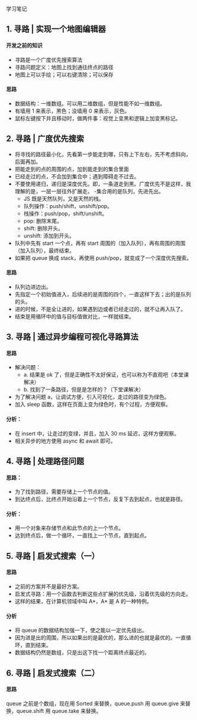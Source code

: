 学习笔记

## 1. 寻路 | 实现一个地图编辑器
#### 开发之前的知识
- 寻路是一个广度优先搜索算法
- 寻路问题定义：地图上找到通往终点的路径
- 地图上可以手绘；可以右键清除；可以保存

#### 思路
- 数据结构：一维数组。可以用二维数组，但是性能不如一维数组。
- 有墙用 1 来表示，黑色；没墙用 0 来表示，灰色。
- 鼠标左键按下并且移动时，做两件事：视觉上变黑和逻辑上加变黑标记。
## 2. 寻路 | 广度优先搜索
- 将寻找的路径最小化，先看第一步能走到哪，只有上下左右，先不考虑斜向，后面再加。
- 把能走到的点的周围的点，加到能走到的集合里面
- 已经走过的点，不会加到集合中；遇到障碍走不过去。
- 不要使用递归，递归是深度优先。即，一条道走到黑。广度优先不是这样，我理解的是，一层一层往外扩展走。
-集合用的是队列，先进先出。
  - JS 既是天然队列，又是天然的栈。
  - 队列操作：push/shift，unshift/pop。
  - 栈操作：push/pop，shift/unshift。
  - pop: 删除末尾。
  - shift: 删除开头。
  - unshift: 添加到开头。
- 队列中先有 start 一个点，再有 start 周围的（加入队列），再有周围的周围（加入队列），最终结束。
- 如果把 queue 换成 stack，再使用 push/pop，就变成了一个深度优先搜索。
#### 思路
- 队列边进边出。
- 先指定一个初始值进入，后续进的是周围的四个，一直这样下去；出的是队列的头。
- 进的时候，不是全让进的，如果遇到边或者已经走过的，就不让再入队了。
- 结束是用循环中的值与目标值做对比，一样就结束。
## 3. 寻路 | 通过异步编程可视化寻路算法
#### 思路
- 解决问题：
  - a. 结果是 ok 了，但是正确性不太好保证，也可以称为不直观吧（本堂课解决）
  - b. 找到了一条路径，但是是怎样的？（下堂课解决）
- 为了解决问题 a，让调试方便，引入可视化，走过的路径变为绿色。
- 加入 sleep 函数，这样在页面上变为绿色时，有个过程，方便观察。
#### 分析：
- 在 insert 中，让走过的变绿，并且，加入 30 ms 延迟，这样方便观察。
- 相关异步的地方使用 async 和 await 即可。
## 4. 寻路 | 处理路径问题
#### 思路：
- 为了找到路径，需要存储上一个节点的值。
- 到达终点后，比终点开始沿着上一个节点，反复下去到起点，也就是路径。
#### 分析：
- 用一个对象来存储节点和此节点的上一个节点。
- 达到终点后，做一个循环，一直找上一个节点，直到起点。
## 5. 寻路 | 启发式搜索（一）
#### 思路
- 之前的方案并不是最好方案。
- 启发式寻路：用一个函数去判断这些点扩展的优先级，沿着优先级的方向走。
- 这样的结果，在计算机领域中叫 A*，A* 是 A 的一种特例。

#### 分析
- 将 queue 的数据结构加强一下，使之能以一定优先级出。
- 因为进是出的周围，所以如果出的是最优的，那么进的也就是最优的。一直循环，直到结束。
- 数据结构仍然是数组，只是出这下找一个距离终点最近的。

## 6. 寻路 | 启发式搜索（二）
#### 思路
queue 之前是个数组，现在用 Sorted 来替换，queue.push 用 queue.give 来替换，queue.shift 用 queue.take 来替换。